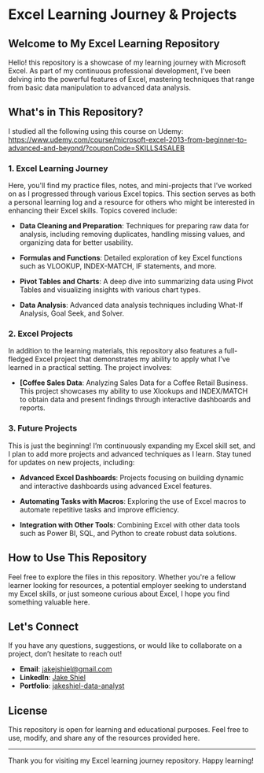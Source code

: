 # Excel Learning Journey & Projects

## Welcome to My Excel Learning Repository

Hello! this repository is a showcase of my learning journey with Microsoft Excel. As part of my continuous professional development, I've been delving into the powerful features of Excel, mastering techniques that range from basic data manipulation to advanced data analysis.

## What's in This Repository?
I studied all the following using this course on Udemy:
https://www.udemy.com/course/microsoft-excel-2013-from-beginner-to-advanced-and-beyond/?couponCode=SKILLS4SALEB

### 1. **Excel Learning Journey**

Here, you'll find my practice files, notes, and mini-projects that I’ve worked on as I progressed through various Excel topics. This section serves as both a personal learning log and a resource for others who might be interested in enhancing their Excel skills. Topics covered include:

- **Data Cleaning and Preparation**: Techniques for preparing raw data for analysis, including removing duplicates, handling missing values, and organizing data for better usability.
  
- **Formulas and Functions**: Detailed exploration of key Excel functions such as VLOOKUP, INDEX-MATCH, IF statements, and more.

- **Pivot Tables and Charts**: A deep dive into summarizing data using Pivot Tables and visualizing insights with various chart types.

- **Data Analysis**: Advanced data analysis techniques including What-If Analysis, Goal Seek, and Solver.

### 2. **Excel Projects**

In addition to the learning materials, this repository also features a full-fledged Excel project that demonstrates my ability to apply what I’ve learned in a practical setting. The project involves:

- **[Coffee Sales Data**: Analyzing Sales Data for a Coffee Retail Business. This project showcases my ability to use Xlookups and INDEX/MATCH to obtain data and present findings through interactive dashboards and reports.

### 3. **Future Projects**

This is just the beginning! I’m continuously expanding my Excel skill set, and I plan to add more projects and advanced techniques as I learn. Stay tuned for updates on new projects, including:

- **Advanced Excel Dashboards**: Projects focusing on building dynamic and interactive dashboards using advanced Excel features.

- **Automating Tasks with Macros**: Exploring the use of Excel macros to automate repetitive tasks and improve efficiency.

- **Integration with Other Tools**: Combining Excel with other data tools such as Power BI, SQL, and Python to create robust data solutions.

## How to Use This Repository

Feel free to explore the files in this repository. Whether you're a fellow learner looking for resources, a potential employer seeking to understand my Excel skills, or just someone curious about Excel, I hope you find something valuable here.

## Let's Connect

If you have any questions, suggestions, or would like to collaborate on a project, don’t hesitate to reach out!

- **Email**: [jakejshiel@gmail.com](mailto:jakejshiel@gmail.com)
- **LinkedIn**: [Jake Shiel](https://www.linkedin.com/in/jakeshielbsc/)
- **Portfolio**: [jakeshiel-data-analyst](https://sites.google.com/view/jakeshiel-data-analyst/home)

## License

This repository is open for learning and educational purposes. Feel free to use, modify, and share any of the resources provided here.

---

Thank you for visiting my Excel learning journey repository. Happy learning!
